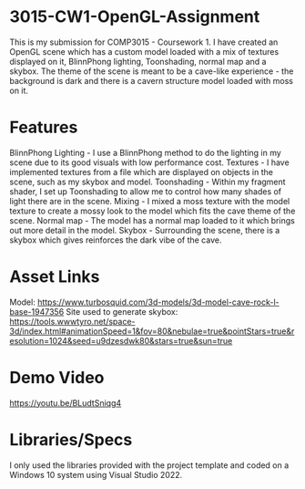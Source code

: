 # 3015-CW1-OpenGL-Assignment
This is my submission for COMP3015 - Coursework 1. I have created an OpenGL scene which has a custom model loaded with a mix of textures displayed on it, BlinnPhong lighting, Toonshading, normal map and a skybox.
The theme of the scene is meant to be a cave-like experience - the background is dark and there is a cavern structure model loaded with moss on it.

# Features
BlinnPhong Lighting - I use a BlinnPhong method to do the lighting in my scene due to its good visuals with low performance cost.
Textures - I have implemented textures from a file which are displayed on objects in the scene, such as my skybox and model.
Toonshading - Within my fragment shader, I set up Toonshading to allow me to control how many shades of light there are in the scene.
Mixing - I mixed a moss texture with the model texture to create a mossy look to the model which fits the cave theme of the scene.
Normal map - The model has a normal map loaded to it which brings out more detail in the model.
Skybox - Surrounding the scene, there is a skybox which gives reinforces the dark vibe of the cave.

# Asset Links
Model: https://www.turbosquid.com/3d-models/3d-model-cave-rock-l-base-1947356
Site used to generate skybox: https://tools.wwwtyro.net/space-3d/index.html#animationSpeed=1&fov=80&nebulae=true&pointStars=true&resolution=1024&seed=u9dzesdwk80&stars=true&sun=true

# Demo Video
https://youtu.be/BLudtSniqg4

# Libraries/Specs
I only used the libraries provided with the project template and coded on a Windows 10 system using Visual Studio 2022.
